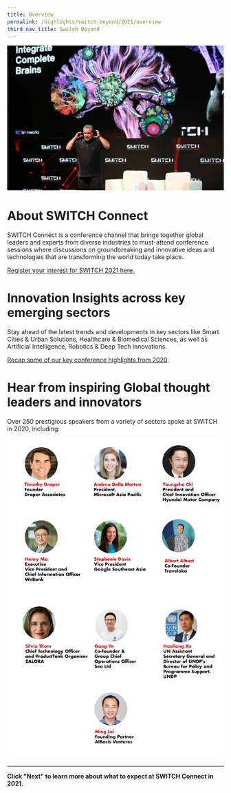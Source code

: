```yaml
---
title: Overview
permalink: /highlights/switch-beyond/2021/overview
third_nav_title: Switch Beyond
---
```



![](/images/SWITCH%20Connect%205.jpg)
# About SWITCH Connect
SWITCH Connect is a conference channel that brings together global leaders and experts from diverse industries to must-attend conference sessions where discussions on groundbreaking and innovative ideas and technologies that are transforming the world today take place. 

[Register your interest for SWITCH 2021 here.](/interest)

# Innovation Insights across key emerging sectors
Stay ahead of the latest trends and developments in key sectors like Smart Cities & Urban Solutions, Healthcare & Biomedical Sciences, as well as Artificial Intelligence, Robotics & Deep Tech innovations.

[Recap some of our key conference highlights from 2020](https://notes.switchsg.org).

# Hear from inspiring Global thought leaders and innovators
Over 250 prestigious speakers from a variety of sectors spoke at SWITCH in 2020, including:

![Alt text for image on Isomer site](/images/ISOMER%20pages-SPEAKERS-01.jpg)

***
**Click "Next" to learn more about what to expect at SWITCH Connect in 2021.**